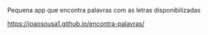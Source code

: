 Pequena app que encontra palavras com as letras disponibilizadas

https://joaosousa1.github.io/encontra-palavras/
